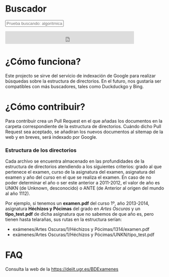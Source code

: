 
# Buscador

<div markdown = "0">
    <form id = "searchform" target = "_blank" method = "get" action = "https://www.google.com/search" >
        <input name = "q" type = "text" maxlength="255" placeholder = "Prueba buscando: algoritmica 1112">
        <input value = "xehartnort.github.io" type = "hidden" name = "sitesearch" >
    </form>
</div>

<div markdown = "0">
    <iframe src="https://duckduckgo.com/search.html?site=xehartnort.github.io" style="overflow:hidden;margin:0;padding:0;width:408px;height:40px;" frameborder="0"></iframe>
</div>

# ¿Cómo funciona?

Este projecto se sirve del servicio de indexación de Google para realizar búsquedas sobre la estructura de directorios. En el futuro, nos gustaría ser compatibles con más buscadores, tales como Duckduckgo y Bing.

# ¿Cómo contribuir?

Para contribuir crea un Pull Request en el que añadas los documentos en la carpeta correspondiente de la estructura de directorios. Cuándo dicho Pull Request sea aceptado, se añadiran los nuevos documentos al sitemap de la web y en breves, será indexado por Google.

### Estructura de los directorios

Cada archivo se encuentra almacenado en las profundidades de la estructura de directorios atendiendo a los siguientes criterios: grado al que pertenece el examen, curso de la asignatura del examen, asignatura del examen y año del curso en el que se realiza el examen. En caso de no poder determinar el año o ser este anterior a 2011-2012, el valor de año es UNKN (de Unknown, desconocido) o ANTE (de Anterior al origen del mundo al año 1112).

Por ejemplo, si tenemos un **examen.pdf** del curso 1º, año 2013-2014, asignatura **Héchizos y Pócimas** del grado en *Artes Oscuras* y un **tipo_test.pdf** de dicha asígnatura que no sabemos de que año es, pero tienen hasta telarañas, sus rutas en la estructura serían:

- exámenes/Artes Oscuras/1/Héchizos y Pócimas/1314/examen.pdf
- exámenes/Artes Oscuras/1/Héchizos y Pócimas/UNKN/tipo_test.pdf

# FAQ

Consulta la web de la https://deiit.ugr.es/BDExamenes
